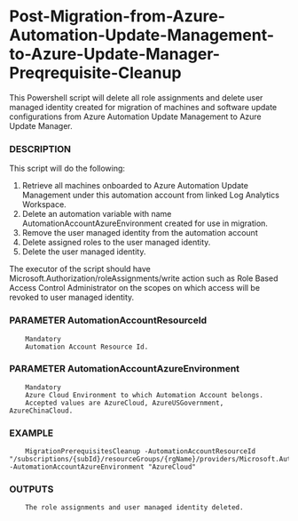 # Post-Migration-from-Azure-Automation-Update-Management-to-Azure-Update-Manager-Preqrequisite-Cleanup
This Powershell script will delete all role assignments and delete user managed identity created for migration of machines and software update configurations from Azure Automation Update Management to Azure Update Manager.


### DESCRIPTION
This script will do the following:
1. Retrieve all machines onboarded to Azure Automation Update Management under this automation account from linked Log Analytics Workspace.
2. Delete an automation variable with name AutomationAccountAzureEnvironment created for use in migration.
3. Remove the user managed identity from the automation account
4. Delete assigned roles to the user managed identity.
5. Delete the user managed identity.

The executor of the script should have Microsoft.Authorization/roleAssignments/write action such as Role Based Access Control Administrator on the scopes on which access will be revoked to user managed identity. 

### PARAMETER AutomationAccountResourceId
        Mandatory
        Automation Account Resource Id.

### PARAMETER AutomationAccountAzureEnvironment
        Mandatory
        Azure Cloud Environment to which Automation Account belongs.
        Accepted values are AzureCloud, AzureUSGovernment, AzureChinaCloud.

### EXAMPLE
        MigrationPrerequisitesCleanup -AutomationAccountResourceId "/subscriptions/{subId}/resourceGroups/{rgName}/providers/Microsoft.Automation/automationAccounts/{aaName}" -AutomationAccountAzureEnvironment "AzureCloud"

### OUTPUTS
        The role assignments and user managed identity deleted.